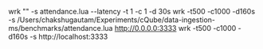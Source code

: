 wrk "" -s attendance.lua --latency -t 1 -c 1 -d 30s
wrk -t500 -c1000 -d160s -s /Users/chakshugautam/Experiments/cQube/data-ingestion-ms/benchmarks/attendance.lua http://0.0.0.0:3333
wrk -t500 -c1000 -d160s -s http://localhost:3333
